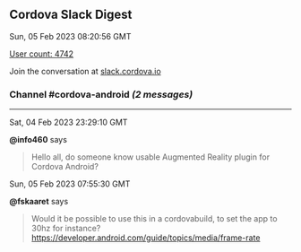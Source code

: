 ## Cordova Slack Digest
Sun, 05 Feb 2023 08:20:56 GMT

[User count: 4742](https://cordova.slack.com/)


Join the conversation at [slack.cordova.io](http://slack.cordova.io/)

### __Channel #cordova-android__ _(2 messages)_
---

Sat, 04 Feb 2023 23:29:10 GMT

__@info460__ says 
> Hello all, do someone know usable Augmented Reality plugin for Cordova Android?
> 

Sun, 05 Feb 2023 07:55:30 GMT

__@fskaaret__ says 
> Would it be possible to use this in a cordovabuild, to set the app to 30hz for instance? <https://developer.android.com/guide/topics/media/frame-rate>
> 
